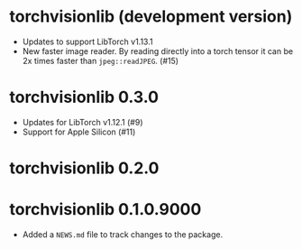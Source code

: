 # torchvisionlib (development version)

- Updates to support LibTorch v1.13.1
- New faster image reader. By reading directly into a torch tensor it can be 2x times faster than `jpeg::readJPEG`. (#15)

# torchvisionlib 0.3.0

- Updates for LibTorch v1.12.1 (#9)
- Support for Apple Silicon (#11)

# torchvisionlib 0.2.0

# torchvisionlib 0.1.0.9000

* Added a `NEWS.md` file to track changes to the package.
